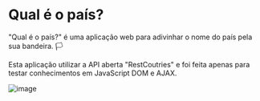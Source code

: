 # Qual é o país?

"Qual é o país?" é uma aplicação web para adivinhar o nome do país pela sua bandeira. 🏳️

Esta aplicação utilizar a API aberta "RestCoutries" e foi feita apenas para testar conhecimentos em JavaScript DOM e AJAX.

![image](https://github.com/user-attachments/assets/0b9ae90a-6c28-443c-bbdf-dcd86240739c)
